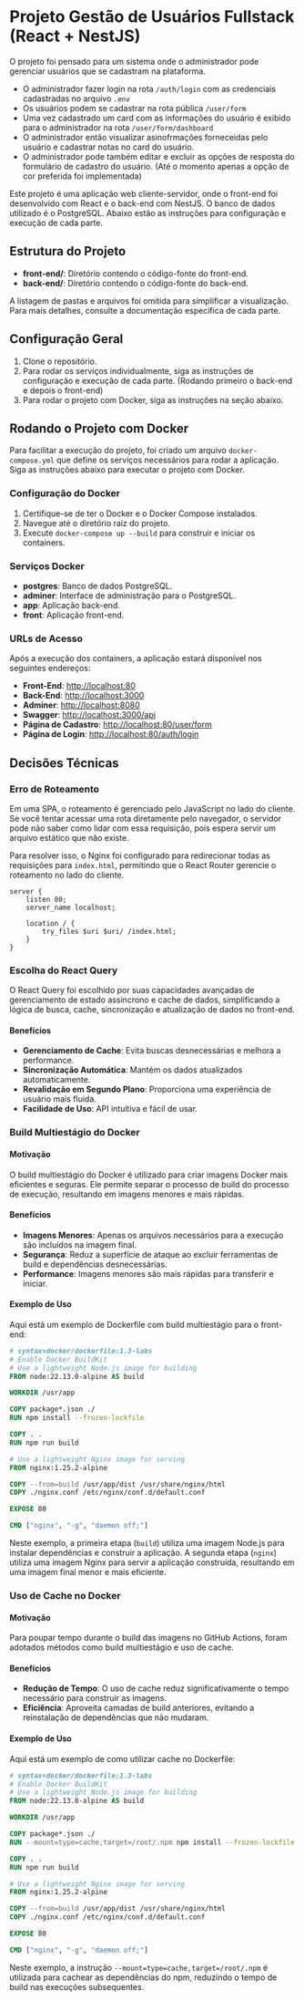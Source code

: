 # Projeto Gestão de Usuários Fullstack (React + NestJS)

O projeto foi pensado para um sistema onde o administrador pode gerenciar usuários que se cadastram na plataforma.

- O administrador fazer login na rota `/auth/login` com as credenciais cadastradas no arquivo `.env`
- Os usuários podem se cadastrar na rota pública `/user/form` 
- Uma vez cadastrado um card com as informações do usuário é exibido para o administrador na rota `/user/form/dashboard`
- O administrador então visualizar asinofrmações forneceidas pelo usuário e cadastrar notas no card do usuário.
- O administrador pode também editar e excluir as opções de resposta do formulário de cadastro do usuário. (Até o momento apenas a opção de cor preferida foi implementada)
  
Este projeto é uma aplicação web cliente-servidor, onde o front-end foi desenvolvido com React e o back-end com NestJS. O banco de dados utilizado é o PostgreSQL. Abaixo estão as instruções para configuração e execução de cada parte.
  
## Estrutura do Projeto

- **front-end/**: Diretório contendo o código-fonte do front-end.
- **back-end/**: Diretório contendo o código-fonte do back-end.

A listagem de pastas e arquivos foi omitida para simplificar a visualização. Para mais detalhes, consulte a documentação específica de cada parte.

## Configuração Geral

1. Clone o repositório.
2. Para rodar os serviços individualmente, siga as instruções de configuração e execução de cada parte. (Rodando primeiro o back-end e depois o front-end)
3. Para rodar o projeto com Docker, siga as instruções na seção abaixo.

## Rodando o Projeto com Docker

Para facilitar a execução do projeto, foi criado um arquivo `docker-compose.yml` que define os serviços necessários para rodar a aplicação. Siga as instruções abaixo para executar o projeto com Docker.

### Configuração do Docker

1. Certifique-se de ter o Docker e o Docker Compose instalados.
2. Navegue até o diretório raiz do projeto.
3. Execute `docker-compose up --build` para construir e iniciar os containers.

### Serviços Docker

- **postgres**: Banco de dados PostgreSQL.
- **adminer**: Interface de administração para o PostgreSQL.
- **app**: Aplicação back-end.
- **front**: Aplicação front-end.

### URLs de Acesso
Após a execução dos containers, a aplicação estará disponível nos seguintes endereços:
- **Front-End**: [http://localhost:80](http://localhost:80)
- **Back-End**: [http://localhost:3000](http://localhost:3000)
- **Adminer**: [http://localhost:8080](http://localhost:8080)
- **Swagger**: [http://localhost:3000/api](http://localhost:3000/api)
- **Página de Cadastro**: [http://localhost:80/user/form](http://localhost:80/user/form)
- **Página de Login**: [http://localhost:80/auth/login](http://localhost:80/auth/login)
  
## Decisões Técnicas

### Erro de Roteamento

Em uma SPA, o roteamento é gerenciado pelo JavaScript no lado do cliente. Se você tentar acessar uma rota diretamente pelo navegador, o servidor pode não saber como lidar com essa requisição, pois espera servir um arquivo estático que não existe.

Para resolver isso, o Nginx foi configurado para redirecionar todas as requisições para `index.html`, permitindo que o React Router gerencie o roteamento no lado do cliente.

```nginx
server {
    listen 80;
    server_name localhost;

    location / {
        try_files $uri $uri/ /index.html;
    }
}
```

### Escolha do React Query

O React Query foi escolhido por suas capacidades avançadas de gerenciamento de estado assíncrono e cache de dados, simplificando a lógica de busca, cache, sincronização e atualização de dados no front-end.

#### Benefícios

- **Gerenciamento de Cache**: Evita buscas desnecessárias e melhora a performance.
- **Sincronização Automática**: Mantém os dados atualizados automaticamente.
- **Revalidação em Segundo Plano**: Proporciona uma experiência de usuário mais fluida.
- **Facilidade de Uso**: API intuitiva e fácil de usar.

### Build Multiestágio do Docker

#### Motivação

O build multiestágio do Docker é utilizado para criar imagens Docker mais eficientes e seguras. Ele permite separar o processo de build do processo de execução, resultando em imagens menores e mais rápidas.

#### Benefícios

- **Imagens Menores**: Apenas os arquivos necessários para a execução são incluídos na imagem final.
- **Segurança**: Reduz a superfície de ataque ao excluir ferramentas de build e dependências desnecessárias.
- **Performance**: Imagens menores são mais rápidas para transferir e iniciar.

#### Exemplo de Uso

Aqui está um exemplo de Dockerfile com build multiestágio para o front-end:

```dockerfile
# syntax=docker/dockerfile:1.3-labs
# Enable Docker BuildKit
# Use a lightweight Node.js image for building
FROM node:22.13.0-alpine AS build

WORKDIR /usr/app

COPY package*.json ./
RUN npm install --frozen-lockfile

COPY . .
RUN npm run build

# Use a lightweight Nginx image for serving
FROM nginx:1.25.2-alpine

COPY --from=build /usr/app/dist /usr/share/nginx/html
COPY ./nginx.conf /etc/nginx/conf.d/default.conf

EXPOSE 80

CMD ["nginx", "-g", "daemon off;"]
```

Neste exemplo, a primeira etapa (`build`) utiliza uma imagem Node.js para instalar dependências e construir a aplicação. A segunda etapa (`nginx`) utiliza uma imagem Nginx para servir a aplicação construída, resultando em uma imagem final menor e mais eficiente.

### Uso de Cache no Docker

#### Motivação

Para poupar tempo durante o build das imagens no GitHub Actions, foram adotados métodos como build multiestágio e uso de cache.

#### Benefícios

- **Redução de Tempo**: O uso de cache reduz significativamente o tempo necessário para construir as imagens.
- **Eficiência**: Aproveita camadas de build anteriores, evitando a reinstalação de dependências que não mudaram.

#### Exemplo de Uso

Aqui está um exemplo de como utilizar cache no Dockerfile:

```dockerfile
# syntax=docker/dockerfile:1.3-labs
# Enable Docker BuildKit
# Use a lightweight Node.js image for building
FROM node:22.13.0-alpine AS build

WORKDIR /usr/app

COPY package*.json ./
RUN --mount=type=cache,target=/root/.npm npm install --frozen-lockfile

COPY . .
RUN npm run build

# Use a lightweight Nginx image for serving
FROM nginx:1.25.2-alpine

COPY --from=build /usr/app/dist /usr/share/nginx/html
COPY ./nginx.conf /etc/nginx/conf.d/default.conf

EXPOSE 80

CMD ["nginx", "-g", "daemon off;"]
```

Neste exemplo, a instrução `--mount=type=cache,target=/root/.npm` é utilizada para cachear as dependências do npm, reduzindo o tempo de build nas execuções subsequentes.

